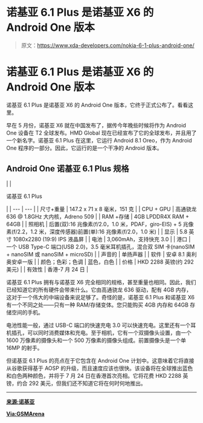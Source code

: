 # 诺基亚 6.1 Plus 是诺基亚 X6 的 Android One 版本

> 原文：<https://www.xda-developers.com/nokia-6-1-plus-android-one/>

# 诺基亚 6.1 Plus 是诺基亚 X6 的 Android One 版本

诺基亚 6.1 Plus 是诺基亚 X6 的 Android One 版本，它终于正式公布了。看看这里。

早在 5 月份，诺基亚 X6 就在中国发布了，据传今年晚些时候将作为 Android One 设备在 T2 全球发布。HMD Global 现在已经宣布了它的全球发布，并且用了一个新名字。诺基亚 6.1 Plus 在这里，它运行 Android 8.1 Oreo，作为 Android One 程序的一部分。因此，它运行的是一个干净的 Android 版本。

## Android One 诺基亚 6.1 Plus 规格

|  | 

诺基亚 6.1 Plus

 |
| --- | --- |
| 尺寸+重量 | 147.2 x 71 x 8 毫米，151 克 |
| CPU + GPU | 高通骁龙 636 @ 1.8GHz 大内核，Adreno 509 |
| RAM +存储 | 4GB LPDDR4X RAM + 64GB |
| 照相机 | 后置(双):16 兆像素(f/2.0，1.0 米，PDAF，giro-EIS) + 5 兆像素(f/2.2，1.2 米，深度传感器)前置(单):16 兆像素(f/2.0，1.0 米) |
| 显示 | 5.8 英寸 1080x2280 (19:9) IPS 液晶屏 |
| 电池 | 3,060mAh，支持快充 3.0 |
| 港口 | 一个 USB Type-C 端口(USB 2.0)，3.5 毫米耳机插孔，混合双 SIM 卡(nanoSIM + nanoSIM 或 nanoSIM + microSD) |
| 声音的 | 单扬声器 |
| 软件 | 安卓 8.1 奥利奥安卓一版 |
| 颜色；色彩；色调 | 蓝色，白色 |
| 价格 | HKD 2288 英镑(约 292 美元) |
| 有效性 | 香港-7 月 24 日 |

诺基亚 6.1 Plus 拥有与诺基亚 X6 完全相同的规格，甚至重量也相同。因此，我们已经知道它的所有硬件会带来什么。它由高通骁龙 636 驱动，配有 4GB 内存，这对于一个伟大的中端设备来说足够了。奇怪的是，诺基亚 6.1 Plus 和诺基亚 X6 有一个不同之处——只有一种 RAM/存储变体。您只能购买 4GB 内存和 64GB 存储空间的手机。

电池性能一般，通过 USB-C 端口的快速充电 3.0 可以快速充电。这里还有一个耳机插孔，可以同时消费媒体和充电。至于相机，它有一个双摄像头设置，由一个 1600 万像素的摄像头和一个 500 万像素的摄像头组成。前置摄像头是一个单 16MP 的射手。

但诺基亚 6.1 Plus 的亮点在于它包含在 Android One 计划中。这意味着它将直接从谷歌获得基于 AOSP 的升级，而且速度应该也很快。该设备将在全球推出蓝色和白色两种颜色，并将于 7 月 24 日在香港首次亮相。它将花费 HKD 2288 英镑，约合 292 美元，但我们还不知道它将在何时何地推出。

* * *

[**来源:诺基亚**](https://www.nokia.com/zh_hk/phones/nokia-6-plus)

[**Via:GSMArena**](https://www.gsmarena.com/nokia_x6_officially_outside_of_china_first_stop_hong_kong_as_nokia_61_plus-news-32317.php)
